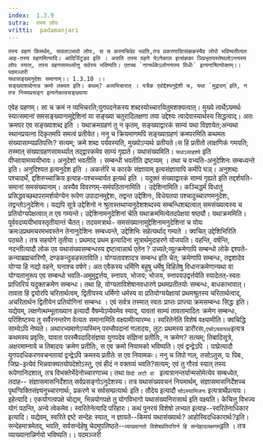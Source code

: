 ```yaml
---
index:  1.3.9
sutra:  तस्य लोपः
vritti:  padamanjari
---
```


	तस्य ग्रहणं किमर्थम्, यावताऽभावो लोपः, स च कस्यचिदेव भवति,तत्र प्रकरणादित्संज्ञकस्यैव लोपो भविष्यतीत्यत आह-तस्य ग्रहणमित्यादि। आदिर्ञिटुडव इति । असति तस्य ग्रहणे येऽनेकाल इत्संज्ञका ञिप्रभृतयस्तेष्वलोऽन्त्यस्य लोपः स्यात्, तस्य ग्रहणसामर्थ्यात्तु सर्वस्य भविष्यति। एतच्च `नानर्थकेऽलोन्त्यस्य विधीः` इत्यनाश्रित्योक्तम्।।
	पदमञ्जरी
	यथासङ्ख्यनुदेशः समानाम्।। 1.3.10 ।।  
	सङ्ख्याशब्देनान्न क्रमो लक्ष्यत इति। कथम्? अव्यभिचारात् । यत्रैक एवोद्देश्यनुद्देशी च, यथा `मुद्रादण्`इति, न तत्र नियमप्रसङ्ग इत्यनेकत्वसङ्ख्याया 
एवेह ग्रहणम्। सा च क्रमं न व्यभिचरति;युगपदनेकस्य शब्दस्योच्चारयितुमशक्यत्वात्। मुख्ये त्वर्थेऽयमर्थः स्यात्समानां समसङ्ख्यानामुद्देशिनां या सङ्ख्या चतुरादिलक्षणा तया उद्देश्यः त्वादेवास्यार्थस्य सिद्धत्वाद्। अतः क्रमपर एव सङ्ख्याशब्द इति । यथाक्रमग्रहणं तु न कृतम्, सङ्ख्याद्वारकं साम्यं यथा विज्ञायेत;अन्यथा स्थानप्रयत्ना दिकृतमपि समत्वं प्रतीयेत। ननु च क्रियमाणमपि सङ्ख्याग्रहणं क्रमपरमिति कथमतः संख्यासाम्यप्रतिपत्तिः? सत्यम्; क्रमे शब्दः पर्यवस्यति, मुख्योऽप्यर्थः प्रतीयते।स हि प्रतीतो लाक्षणिकं गमयति; तस्मात् संख्याग्रहणसामर्थ्यात् तद्द्वारकमेव साम्यं गृह्यते। यथासंख्यमिति। `यथाऽसाहश्ये` इति वीप्सायामव्ययीभावः। अनुदेशो भवतीति । सम्बन्धी भवतीति द्रष्टव्यम् । तथा च वभ्यति-अनुदेशिनः सम्बध्यन्ते इति। अनुदिश्यत इत्यनुदेश इति । अकर्त्तरि च कारके संज्ञायाम् इत्यसंज्ञायापि कर्मपि घञ्। अनुशब्दः पश्चादर्थे, द्दशिरुच्चाक्रिय इत्याह-पश्चच्चार्यत इत्यर्थ इति । यदुक्तं संख्याद्वारकं साम्यं गृह्यते इति तद्दर्शयति-समानां समसंख्यानाम्। अस्यैव विवरणम्-समंपठितानामिति । उद्देशिनामिति। कञ्चिद्धर्मं विधातुं प्रसिद्धवच्छब्दपरामर्शयोग्येन रूपेण उपादानमुद्देशः, तद्वन्त उद्देशिनः, विधेयतया पश्चादुच्चारणमनुदेशः, तद्वन्तोऽनुदेशिनः। यद्यपि सूत्रे उद्देशिनो न श्रुतास्तथाप्यनुदेशशब्दस्य सम्बन्धिशब्दत्वात् समसंख्यत्वस्य च प्रतियोग्यपेक्षत्वात् त एव गम्यन्ते। उद्देशिनामनुदेशिनां चेति यथाक्रममित्येतदपेक्षया षष्ठ्यौ। यथाक्रममिति। पूर्ववदव्ययीभावस्तृतीयान्तं चैतत्। 
	तदयमत्रार्थः- समसंख्यानामुद्देशिनामनुदेशिनां च योयः क्रमःउप्रथमचरमभवस्तेन तेनानुदेशिनः सम्बध्यन्ते, उद्देशिभिः सहेत्यर्थाद् गम्यते । क्वचित् उद्देशिभिरिति पठ्यते। तत्र सहयोगे तृतीया। प्रथमाद् प्रथम इत्यादिना सूत्रार्थमुदाहरणे योजयति। वहन्ति, वर्षन्ति, नदन्तीत्यादौ लोक एव यथासंख्यसम्बन्धस्य द्दष्टत्वान्नार्थ एतेन ?  उच्यते;व्युत्क्रमेणापि सम्बन्धो लोके द्दश्यते-कन्याब्रह्मचारिणौ, दण्डकन्दुकहस्ताविति। योग्यतावशादत्र सम्बन्ध इति चेत्; क्रमेणापि सम्बन्धः, तद्वशादेव योग्या हि नद्यो वहने, घनाश्च वर्षणे। अत एवैकस्य धर्मिणि बहुषु धर्मेषु विहितेषु विधानक्रमेणान्यथा वा योग्यतानुरूप एव सम्बन्धो भवति-अमुमुद्वर्त्तय, स्नापय, भोजय; भोजय, स्नापयउद्वर्त्तयेति स्यादेतत्-स्वतः प्राप्तिरियं यदुक्तक्रमेण सम्बन्धः। तथा हि, योग्यताविशेषानवधारणे प्रथमप्रतीतयोः सम्बन्धः, बाधकाभावात्। तावता हि द्वयोरपि चरितार्थत्वम्, द्वितीयस्य धर्मिणो धर्मस्य वा प्रतियोग्ययेक्षायां प्रथमश्रुतस्य चरितार्थत्वाद्, अचरितार्थन द्वितीयेन प्रतियोगिनां सम्बन्धः । एवं सर्वत्र तस्मात् स्वतः प्राप्तः प्राप्त्या क्रमसम्बन्धः सिद्धः इति। यद्येवम्, लक्षणेत्थम्भूताख्यान इत्यादौ वैषम्येऽप्येवमेव स्याद्, यावतां साम्यं तावतामादितः क्रमेण सम्बन्धः, परिशिष्टस्य तु सर्वैरनन्तरेण वेत्यतः समानामिति वक्ष्यामीत्यारम्भः।
	स्वरितेनेति विशेषं वक्ष्यामीति। क्वचिद्धि साम्येऽपि नेष्यते। अथारभ्यमाणेऽप्यस्मिन् परम्सैपदानां णलादयः, लुटः प्रथमस्य डारौरसः,`एचोऽयवायाव`इत्यत्र कथमस्य प्रवृत्तिः, यावता परस्मैपदादिसंज्ञया युगपदेव संज्ञिनां प्रतीतिः, न क्रमेण? सत्यम्; तिबादिसूत्रे, अक्षरमाम्नाये च तिबादयः क्रमेण प्रतीतिः, स एव क्रमो नियामको भविष्यति। एवं द्वन्द्वेऽपि । पाघ्रेत्यादौ युगपदधिकरणवचनतायां द्वन्द्वेऽपि क्रमस्य प्रतीतेः स एव नियामकः। ननु च तिपो णल्, तसोऽतुस, पः पिबः, जिघ्रः-इत्येवं भिन्नवाक्यतयोपदेशोऽस्तु, एवं हीदं न वक्तव्यं भवति?सत्यम्; एवं तु गौरवं स्यात् तस्य रूपेणानिदशात्, तत्र विभक्तेर्भेदेनोच्चारणाच्च। तथा `विदो लटो वा ` इत्यत्रानन्तर्यान्मसोमेत्येव सम्बध्येत, तदाह-- संज्ञासमासनिर्देशात् सर्वप्रसङ्गोऽनुदेशस्य। तत्र यथासंख्यवचनं नियमार्थम्, संज्ञासमासनिर्देशच्च पृथग्विक्तिसंज्ञ्यनुच्चारणार्थः, प्रकरणे च सर्वसम्प्रत्यार्थः इति। तौदेय इत्यादौ `सोऽस्याभिजनः` इत्यत्रार्थेप्रत्ययः।
	इहेत्यादि। एकयोगत्वपक्षे चोद्यम्, भिन्नयोगपक्षे तु योगविभागो यथासंख्यनिरासार्थ इति वक्ष्यति। केचित्तु विभज्य योगं पठन्ति, अन्ये त्वेकमेव। स्वरितेनेत्यादि परिहारः। कथं पुनरयं विशेषो लभ्यत इत्याह--स्वरितेनाधिकार इत्यादि। यद्येवम्, स्वरिते द्दष्टे सन्देहः स्यात्, न ज्ञायते--किमयं यथासंख्यार्थः? आहोस्विदधिकारार्थः?इति। सन्देहमात्रमेतद्, भवति, सर्वसन्देहेषु चेदमुपतिष्ठते--`व्याख्यानतो विशेषप्रतिपत्तिर्न हि सन्देहादलक्षणम्`इति । तत्र व्याख्यानान्निर्णयो भविष्यति।।
	पदमञ्जरी
